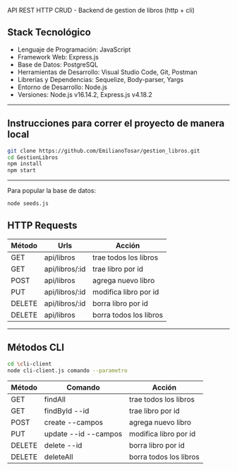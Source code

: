 API REST HTTP CRUD - Backend de gestion de libros (http + cli)

## Stack Tecnológico

- Lenguaje de Programación: JavaScript
- Framework Web: Express.js
- Base de Datos: PostgreSQL
- Herramientas de Desarrollo: Visual Studio Code, Git, Postman
- Librerías y Dependencias: Sequelize, Body-parser, Yargs 
- Entorno de Desarrollo: Node.js
- Versiones: Node.js v16.14.2, Express.js v4.18.2

---

## Instrucciones para correr el proyecto de manera local

```bash
git clone https://github.com/EmilianoTosar/gestion_libros.git
cd GestionLibros
npm install
npm start
```
---
Para popular la base de datos:
```bash
node seeds.js
```

## HTTP Requests

| Método	| Urls              | Acción                 |
| ------- | ----------------- | ---------------------- |   
| GET	    | api/libros	      | trae todos los libros  |
| GET	    | api/libros/:id	  | trae libro por id      |
| POST	  | api/libros	      | agrega nuevo libro     |
| PUT	    | api/libros/:id	  | modifica libro por id  |
| DELETE	| api/libros/:id	  | borra libro por id     |
| DELETE	| api/libros	      | borra todos los libros |

---

## Métodos CLI 

``` bash
cd \cli-client
node cli-client.js comando --parametro
```

| Método	| Comando              | Acción                 |
| ------- | -------------------- | ---------------------- |   
| GET	    | findAll   	         | trae todos los libros  |
| GET	    | findById --id 	     | trae libro por id      |
| POST	  | create --campos	     | agrega nuevo libro     |
| PUT	    | update --id --campos | modifica libro por id  |
| DELETE	| delete --id	         | borra libro por id     |
| DELETE	| deleteAll	           | borra todos los libros |